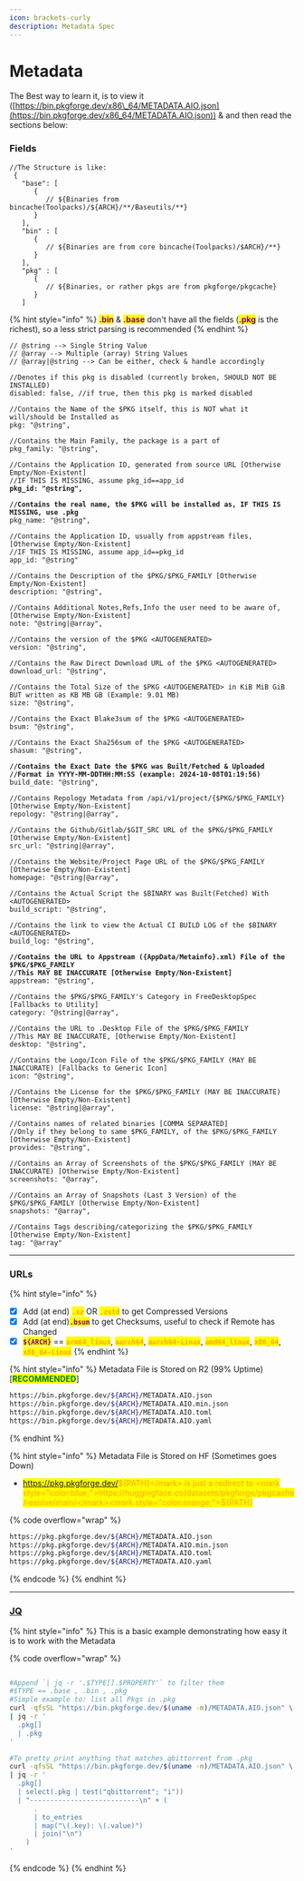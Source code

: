 ```yaml
---
icon: brackets-curly
description: Metadata Spec
---
```


# Metadata

The Best way to learn it, is to view it ([https://bin.pkgforge.dev/x86\_64/METADATA.AIO.json](https://bin.pkgforge.dev/x86_64/METADATA.AIO.json)) & and then read the sections below:

### Fields

```json5
//The Structure is like:
 {
   "base": [
      {
         // ${Binaries from bincache(Toolpacks)/${ARCH}/**/Baseutils/**}
      }
   ],
   "bin" : [
      {
         // ${Binaries are from core bincache(Toolpacks)/$ARCH}/**}
      }
   ],
   "pkg" : [
      {
         // ${Binaries, or rather pkgs are from pkgforge/pkgcache}
      }
   ]
```

{% hint style="info" %}
<mark style="color:purple;">**.bin**</mark> & <mark style="color:purple;">**.base**</mark> don't have all the fields (<mark style="color:purple;">**.pkg**</mark> is the richest), so a less strict parsing is recommended
{% endhint %}

<pre class="language-json5" data-overflow="wrap"><code class="lang-json5">// @string --> Single String Value
// @array --> Multiple (array) String Values
// @array|@string --> Can be either, check &#x26; handle accordingly

//Denotes if this pkg is disabled (currently broken, SHOULD NOT BE INSTALLED)
disabled: false, //if true, then this pkg is marked disabled

//Contains the Name of the $PKG itself, this is NOT what it will/should be Installed as
pkg: "@string",

//Contains the Main Family, the package is a part of
pkg_family: "@string",

//Contains the Application ID, generated from source URL [Otherwise Empty/Non-Existent]
//IF THIS IS MISSING, assume pkg_id==app_id
<strong>pkg_id: "@string",
</strong><strong>
</strong><strong>//Contains the real name, the $PKG will be installed as, IF THIS IS MISSING, use .pkg
</strong>pkg_name: "@string",

//Contains the Application ID, usually from appstream files, [Otherwise Empty/Non-Existent]
//IF THIS IS MISSING, assume app_id==pkg_id
app_id: "@string"

//Contains the Description of the $PKG/$PKG_FAMILY [Otherwise Empty/Non-Existent]
description: "@string",

//Contains Additional Notes,Refs,Info the user need to be aware of, [Otherwise Empty/Non-Existent]
note: "@string|@array",

//Contains the version of the $PKG &#x3C;AUTOGENERATED>
version: "@string",

//Contains the Raw Direct Download URL of the $PKG &#x3C;AUTOGENERATED>
download_url: "@string",

//Contains the Total Size of the $PKG &#x3C;AUTOGENERATED> in KiB MiB GiB BUT written as KB MB GB (Example: 9.01 MB)
size: "@string",

//Contains the Exact Blake3sum of the $PKG &#x3C;AUTOGENERATED>
bsum: "@string",

//Contains the Exact Sha256sum of the $PKG &#x3C;AUTOGENERATED>
shasum: "@string",

<strong>//Contains the Exact Date the $PKG was Built/Fetched &#x26; Uploaded
</strong><strong>//Format in YYYY-MM-DDTHH:MM:SS (example: 2024-10-08T01:19:56)
</strong>build_date: "@string",

//Contains Repology Metadata from /api/v1/project/{$PKG/$PKG_FAMILY} [Otherwise Empty/Non-Existent]
repology: "@string|@array",

//Contains the Github/Gitlab/$GIT_SRC URL of the $PKG/$PKG_FAMILY [Otherwise Empty/Non-Existent]
src_url: "@string|@array",

//Contains the Website/Project Page URL of the $PKG/$PKG_FAMILY [Otherwise Empty/Non-Existent]
homepage: "@string|@array",

//Contains the Actual Script the $BINARY was Built(Fetched) With &#x3C;AUTOGENERATED>
build_script: "@string",

//Contains the link to view the Actual CI BUILD LOG of the $BINARY &#x3C;AUTOGENERATED>
build_log: "@string",

<strong>//Contains the URL to Appstream ({AppData/Metainfo}.xml) File of the $PKG/$PKG_FAMILY 
</strong><strong>//This MAY BE INACCURATE [Otherwise Empty/Non-Existent]
</strong>appstream: "@string",

//Contains the $PKG/$PKG_FAMILY's Category in FreeDesktopSpec [Fallbacks to Utility]
category: "@string|@array",

//Contains the URL to .Desktop File of the $PKG/$PKG_FAMILY
//This MAY BE INACCURATE, [Otherwise Empty/Non-Existent]
desktop: "@string",

//Contains the Logo/Icon File of the $PKG/$PKG_FAMILY (MAY BE INACCURATE) [Fallbacks to Generic Icon]
icon: "@string",

//Contains the License for the $PKG/$PKG_FAMILY (MAY BE INACCURATE) [Otherwise Empty/Non-Existent]
license: "@string|@array",

//Contains names of related binaries [COMMA SEPARATED]
//Only if they belong to same $PKG_FAMILY, of the $PKG/$PKG_FAMILY [Otherwise Empty/Non-Existent]
provides: "@string",

//Contains an Array of Screenshots of the $PKG/$PKG_FAMILY (MAY BE INACCURATE) [Otherwise Empty/Non-Existent]
screenshots: "@array",

//Contains an Array of Snapshots (Last 3 Version) of the $PKG/$PKG_FAMILY [Otherwise Empty/Non-Existent]
snapshots: "@array",

//Contains Tags describing/categorizing the $PKG/$PKG_FAMILY [Otherwise Empty/Non-Existent]
tag: "@array"
</code></pre>

***

### URLs

{% hint style="info" %}
* [x] Add (at end)  <mark style="color:orange;">**`.xz`**</mark> OR <mark style="color:orange;">**`.zstd`**</mark> to get Compressed Versions
* [x] Add (at end)<mark style="color:purple;">**`.bsum`**</mark> to get Checksums, useful to check if Remote has Changed
* [x] <mark style="color:purple;">**`${ARCH}`**</mark> == <mark style="color:orange;">**`arm64_linux`**</mark>, <mark style="color:orange;">**`aarch64`**</mark>, <mark style="color:orange;">**`aarch64-Linux`**</mark>, <mark style="color:orange;">**`amd64_linux`**</mark>, <mark style="color:orange;">**`x86_64`**</mark>, <mark style="color:orange;">**`x86_64-Linux`**</mark>
{% endhint %}

{% hint style="info" %}
Metadata File is Stored on R2 (99% Uptime) \[<mark style="color:green;">**RECOMMENDED**</mark>]

```bash
https://bin.pkgforge.dev/${ARCH}/METADATA.AIO.json
https://bin.pkgforge.dev/${ARCH}/METADATA.AIO.min.json
https://bin.pkgforge.dev/${ARCH}/METADATA.AIO.toml
https://bin.pkgforge.dev/${ARCH}/METADATA.AIO.yaml
```
{% endhint %}

{% hint style="info" %}
Metadata File is Stored on HF (Sometimes goes Down)

* <mark style="color:blue;">https://pkg.pkgforge.dev/</mark><mark style="color:orange;">${PATH}</mark> is just a redirect to <mark style="color:blue;">https://huggingface.co/datasets/pkgforge/pkgcache/resolve/main/</mark><mark style="color:orange;">${PATH}</mark>

{% code overflow="wrap" %}
```bash
https://pkg.pkgforge.dev/${ARCH}/METADATA.AIO.json
https://pkg.pkgforge.dev/${ARCH}/METADATA.AIO.min.json
https://pkg.pkgforge.dev/${ARCH}/METADATA.AIO.toml
https://pkg.pkgforge.dev/${ARCH}/METADATA.AIO.yaml
```
{% endcode %}
{% endhint %}

***

### [JQ](https://jqlang.github.io/jq/manual/)

{% hint style="info" %}
This is a basic example demonstrating how easy it is to work with the Metadata

{% code overflow="wrap" %}
```bash

#Append `| jq -r '.$TYPE[].$PROPERTY'` to filter them
#$TYPE == .base , .bin , .pkg
#Simple example to: list all Pkgs in .pkg
curl -qfsSL "https://bin.pkgforge.dev/$(uname -m)/METADATA.AIO.json" \
| jq -r '
  .pkg[] 
  | .pkg
'

#To pretty print anything that matches qbittorrent from .pkg
curl -qfsSL "https://bin.pkgforge.dev/$(uname -m)/METADATA.AIO.json" \
| jq -r '
  .pkg[] 
  | select(.pkg | test("qbittorrent"; "i")) 
  | "---------------------------\n" + (
      . 
      | to_entries 
      | map("\(.key): \(.value)") 
      | join("\n")
    )
'
```
{% endcode %}
{% endhint %}

